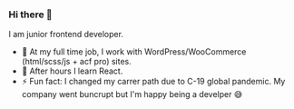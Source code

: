 ### Hi there 👋

I am junior frontend developer. 
- :office: At my full time job, I work with WordPress/WooCommerce (html/scss/js + acf pro) sites. 
- :palm_tree: After hours I learn React.
- :zap: Fun fact: I changed my carrer path due to C-19 global pandemic. My company went buncrupt but I'm happy being a develper :sweat_smile:

<!--
**piotrszczesniak/piotrszczesniak** is a ✨ _special_ ✨ repository because its `README.md` (this file) appears on your GitHub profile.

Here are some ideas to get you started:

- 🔭 I’m currently working on ...
- 🌱 I’m currently learning ...
- 👯 I’m looking to collaborate on ...
- 🤔 I’m looking for help with ...
- 💬 Ask me about ...
- 📫 How to reach me: ...
- 😄 Pronouns: ...
- ⚡ Fun fact: ...
-->

